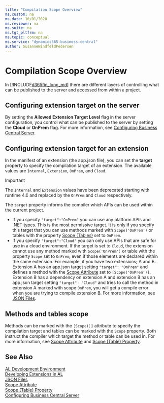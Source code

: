 ```yaml
---
title: "Compilation Scope Overview"
ms.custom: na
ms.date: 10/01/2020
ms.reviewer: na
ms.suite: na
ms.tgt_pltfrm: na
ms.topic: conceptual
ms.service: "dynamics365-business-central"
author: SusanneWindfeldPedersen
---
```


# Compilation Scope Overview

In [!INCLUDE[d365fin_long_md](includes/d365fin_long_md.md)] there are different layers of controlling what can be published to the server and accessed from within a project. 

## Configuring extension target on the server
By setting the **Allowed Extension Target Level** flag in the server configuration, you control what can be published to the server by setting the **Cloud** or **OnPrem** flag. For more information, see [Configuring Business Central Server](../administration/configure-server-instance.md#Development). 

## Configuring extension target for an extension
In the manifest of an extension (the app.json file), you can set the **target** property to specify the compilation target of an extension. The available values are `Internal`, `Extension`, `OnPrem`, and `Cloud`. 

> [!IMPORTANT]  
> The `Internal` and  `Extension` values have been deprecated starting with runtime 4.0 and replaced by the `OnPrem` and `Cloud` respectively. 

The `target` property informs the compiler which APIs can be used within the current project. 
- If you specify `"target":"OnPrem"` you can use any platform APIs and .NET types. This is the most permissive target. It is only if you specify this target that you can use methods marked with `Scope('OnPrem')` or tables with the property [Scope (Tables)](properties/devenv-scope-table-property.md) set to `OnPrem`. 
- If you specify `"target":"Cloud"` you can only use APIs that are safe for use in a cloud environment. If the target is set to `Cloud`, the extension cannot use any method marked with `Scope('OnPrem')` or table with the property `Scope` set to `OnPrem`, even if those elements are declared within the same extension. For example, if you have two extensions; A and B. Extension A has an app.json target setting `"target": "OnPrem"` and defines a method with the [Scope Attribute](methods/devenv-scope-attribute.md) set to `[Scope('OnPrem')]`. Extension B has a dependency on extension A and extension B has an app.json target setting `"target": "Cloud"` and tries to call the method in extension A marked with scope `OnPrem`, you will get a compile error when you are trying to compile extension B. For more information, see [JSON Files](devenv-json-files.md).

## Methods and tables scope
Methods can be marked with the `[Scope()]` attribute to specify the compilation target and tables can be marked with the `Scope` property. Both instruct the compiler which target the method or table can be used in. For more information, see [Scope Attribute](methods/devenv-scope-attribute.md) and [Scope (Table) Property](properties/devenv-scope-table-property.md).

## See Also  
[AL Development Environment](devenv-reference-overview.md)  
[Developing Extensions in AL](devenv-dev-overview.md)  
[JSON Files](devenv-json-files.md)  
[Scope Attribute](methods/devenv-scope-attribute.md)  
[Scope (Table) Property](properties/devenv-scope-table-property.md)  
[Configuring Business Central Server](../administration/configure-server-instance.md)  